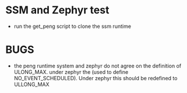 # SSM and Zephyr test


- run the get_peng script to clone the ssm runtime



# BUGS
- the peng runtime system and zephyr do not agree on the definition
  of ULONG_MAX. under zephyr the (used to define NO_EVENT_SCHEDULED).
  Under zephyr this should be redefined to ULLONG_MAX

